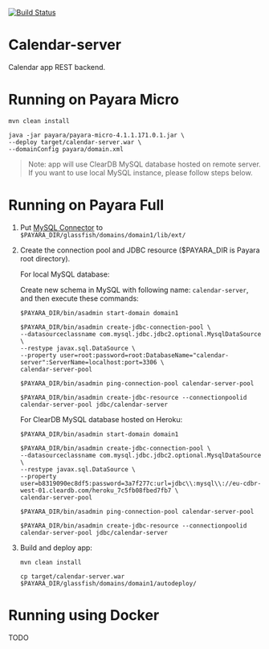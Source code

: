 [![Build Status](https://travis-ci.org/vlad-artyomov/calendar-server.svg?branch=develop)](https://travis-ci.org/vlad-artyomov/calendar-server)

# Calendar-server

Calendar app REST backend.

# Running on Payara Micro

```
mvn clean install

java -jar payara/payara-micro-4.1.1.171.0.1.jar \
--deploy target/calendar-server.war \
--domainConfig payara/domain.xml
```

> Note: app will use ClearDB MySQL database hosted on remote server. If you want to use local MySQL instance, please follow steps below.

# Running on Payara Full

1. Put [MySQL Connector](http://central.maven.org/maven2/mysql/mysql-connector-java/5.1.41/mysql-connector-java-5.1.41.jar) to `$PAYARA_DIR/glassfish/domains/domain1/lib/ext/`

2. Create the connection pool and JDBC resource ($PAYARA_DIR is Payara root directory).

    For local MySQL database:
    
    Create new schema in MySQL with following name: `calendar-server`, and then execute these commands:

    ```
    $PAYARA_DIR/bin/asadmin start-domain domain1
    
    $PAYARA_DIR/bin/asadmin create-jdbc-connection-pool \
    --datasourceclassname com.mysql.jdbc.jdbc2.optional.MysqlDataSource \
    --restype javax.sql.DataSource \
    --property user=root:password=root:DatabaseName="calendar-server":ServerName=localhost:port=3306 \
    calendar-server-pool
    
    $PAYARA_DIR/bin/asadmin ping-connection-pool calendar-server-pool
    
    $PAYARA_DIR/bin/asadmin create-jdbc-resource --connectionpoolid calendar-server-pool jdbc/calendar-server
    ```

    For ClearDB MySQL database hosted on Heroku:

    ```
    $PAYARA_DIR/bin/asadmin start-domain domain1
    
    $PAYARA_DIR/bin/asadmin create-jdbc-connection-pool \
    --datasourceclassname com.mysql.jdbc.jdbc2.optional.MysqlDataSource \
    --restype javax.sql.DataSource \
    --property user=b8319090ec8df5:password=3a7f277c:url=jdbc\\:mysql\\://eu-cdbr-west-01.cleardb.com/heroku_7c5fb08fbed7fb7 \
    calendar-server-pool
    
    $PAYARA_DIR/bin/asadmin ping-connection-pool calendar-server-pool
    
    $PAYARA_DIR/bin/asadmin create-jdbc-resource --connectionpoolid calendar-server-pool jdbc/calendar-server
    ```

3. Build and deploy app:

    ```
    mvn clean install
    
    cp target/calendar-server.war $PAYARA_DIR/glassfish/domains/domain1/autodeploy/
    ```
    
# Running using Docker

TODO